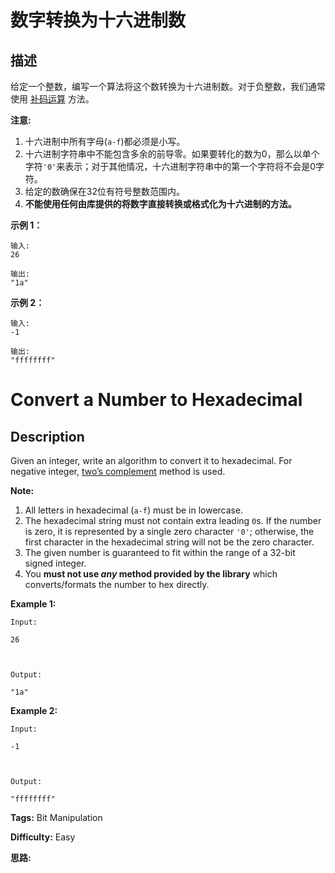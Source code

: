 # 数字转换为十六进制数

## 描述

给定一个整数，编写一个算法将这个数转换为十六进制数。对于负整数，我们通常使用 [补码运算](https://baike.baidu.com/item/%E8%A1%A5%E7%A0%81/6854613?fr=aladdin) 方法。

**注意:**

  1. 十六进制中所有字母(`a-f`)都必须是小写。
  2. 十六进制字符串中不能包含多余的前导零。如果要转化的数为0，那么以单个字符`'0'`来表示；对于其他情况，十六进制字符串中的第一个字符将不会是0字符。 
  3. 给定的数确保在32位有符号整数范围内。
  4. **不能使用任何由库提供的将数字直接转换或格式化为十六进制的方法。**

**示例 1：**

    
    
    输入:
    26
    
    输出:
    "1a"
    

**示例 2：**

    
    
    输入:
    -1
    
    输出:
    "ffffffff"
    



# Convert a Number to Hexadecimal

## Description



Given an integer, write an algorithm to convert it to hexadecimal. For negative integer, [two’s complement](https://en.wikipedia.org/wiki/Two%27s_complement) method is used.

**Note:**

  1. All letters in hexadecimal (`a-f`) must be in lowercase.
  2. The hexadecimal string must not contain extra leading `0`s. If the number is zero, it is represented by a single zero character `'0'`; otherwise, the first character in the hexadecimal string will not be the zero character.
  3. The given number is guaranteed to fit within the range of a 32-bit signed integer.
  4. You **must not use _any_ method provided by the library** which converts/formats the number to hex directly.

**Example 1:**

    
    
    Input:
    26
    
    Output:
    "1a"
    

**Example 2:**

    
    
    Input:
    -1
    
    Output:
    "ffffffff"
    


**Tags:** Bit Manipulation

**Difficulty:** Easy

**思路:**
